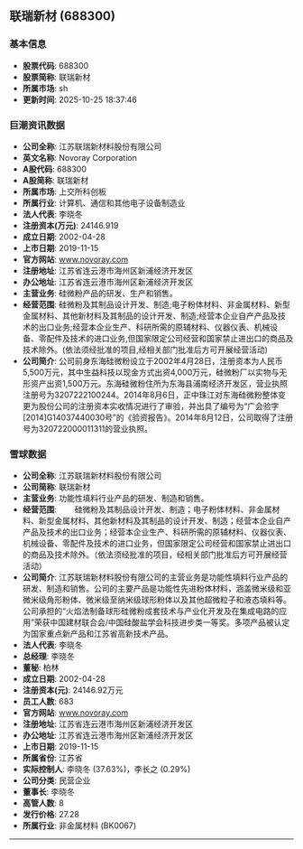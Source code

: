## 联瑞新材 (688300)

### 基本信息

- **股票代码**: 688300
- **股票简称**: 联瑞新材
- **所属市场**: sh
- **更新时间**: 2025-10-25 18:37:46

### 巨潮资讯数据

- **公司全称**: 江苏联瑞新材料股份有限公司
- **英文名称**: Novoray Corporation
- **A股代码**: 688300
- **A股简称**: 联瑞新材
- **所属市场**: 上交所科创板
- **所属行业**: 计算机、通信和其他电子设备制造业
- **法人代表**: 李晓冬
- **注册资本(万元)**: 24146.919
- **成立日期**: 2002-04-28
- **上市日期**: 2019-11-15
- **官方网站**: www.novoray.com
- **注册地址**: 江苏省连云港市海州区新浦经济开发区
- **办公地址**: 江苏省连云港市海州区新浦经济开发区
- **主营业务**: 硅微粉产品的研发、生产和销售。
- **经营范围**: 硅微粉及其制品设计开发、制造;电子粉体材料、非金属材料、新型金属材料、其他新材料及其制品的设计开发、制造;经营本企业自产产品及技术的出口业务;经营本企业生产、科研所需的原辅材料、仪器仪表、机械设备、零配件及技术的进口业务,但国家限定公司经营和国家禁止进出口的商品及技术除外。(依法须经批准的项目,经相关部门批准后方可开展经营活动)
- **公司简介**: 公司前身东海硅微粉设立于2002年4月28日，注册资本为人民币5,500万元，其中生益科技以现金方式出资4,000万元，硅微粉厂以实物与无形资产出资1,500万元。东海硅微粉住所为东海县浦南经济开发区，营业执照注册号为3207222100244。2014年8月6日，正中珠江对东海硅微粉整体变更为股份公司的注册资本实收情况进行了审验，并出具了编号为“广会验字[2014]G14037440030号”的《验资报告》。2014年8月12日，公司取得了注册号为320722000011311的营业执照。

### 雪球数据

- **公司全称**: 江苏联瑞新材料股份有限公司
- **公司简称**: 联瑞新材
- **主营业务**: 功能性填料行业产品的研发、制造和销售。
- **经营范围**: 　　硅微粉及其制品设计开发、制造；电子粉体材料、非金属材料、新型金属材料、其他新材料及其制品的设计开发、制造；经营本企业自产产品及技术的出口业务；经营本企业生产、科研所需的原辅材料、仪器仪表、机械设备、零配件及技术的进口业务，但国家限定公司经营和国家禁止进出口的商品及技术除外。（依法须经批准的项目，经相关部门批准后方可开展经营活动）
- **公司简介**: 江苏联瑞新材料股份有限公司的主营业务是功能性填料行业产品的研发、制造和销售。公司的主要产品是功能性先进粉体材料，涵盖微米级和亚微米级角形粉体、微米级至纳米级球形粉体以及其他超微粒子和液态填料等。公司承担的“火焰法制备球形硅微粉成套技术与产业化开发及在集成电路的应用”荣获中国建材联合会/中国硅酸盐学会科技进步类一等奖。多项产品被认定为国家重点新产品和江苏省高新技术产品。
- **法人代表**: 李晓冬
- **总经理**: 李晓冬
- **董秘**: 柏林
- **成立日期**: 2002-04-28
- **注册资本(元)**: 24146.92万元
- **员工人数**: 683
- **官方网站**: www.novoray.com
- **注册地址**: 江苏省连云港市海州区新浦经济开发区
- **办公地址**: 江苏省连云港市海州区新浦经济开发区
- **上市日期**: 2019-11-15
- **所属省份**: 江苏省
- **实际控制人**: 李晓冬 (37.63%)，李长之 (0.29%)
- **公司分类**: 民营企业
- **董事长**: 李晓冬
- **高管人数**: 8
- **发行价格**: 27.28
- **所属行业**: 非金属材料 (BK0067)

---